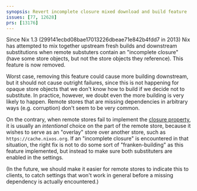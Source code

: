 ```yaml
---
synopsis: Revert incomplete closure mixed download and build feature
issues: [77, 12628]
prs: [13176]
---
```


Since Nix 1.3 (299141ecbd08bae17013226dbeae71e842b4fdd7 in 2013) Nix has attempted to mix together upstream fresh builds and downstream substitutions when remote substuters contain an "incomplete closure" (have some store objects, but not the store objects they reference).
This feature is now removed.

Worst case, removing this feature could cause more building downstream, but it should not cause outright failures, since this is not happening for opaque store objects that we don't know how to build if we decide not to substitute.
In practice, however, we doubt even the more building is very likely to happen.
Remote stores that are missing dependencies in arbitrary ways (e.g. corruption) don't seem to be very common.

On the contrary, when remote stores fail to implement the [closure property](@docroot@/store/store-object.md#closure-property), it is usually an *intentional* choice on the part of the remote store, because it wishes to serve as an "overlay" store over another store, such as `https://cache.nixos.org`.
If an "incomplete closure" is encountered in that situation, the right fix is not to do some sort of "franken-building" as this feature implemented, but instead to make sure both substituters are enabled in the settings.

(In the future, we should make it easier for remote stores to indicate this to clients, to catch settings that won't work in general before a missing dependency is actually encountered.)
